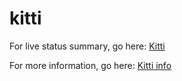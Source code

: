 kitti
=====

For live status summary, go here: [Kitti](http://kitti.tongs.org.uk/)

For more information, go here: [Kitti info](http://rawl.es/kitti/)
